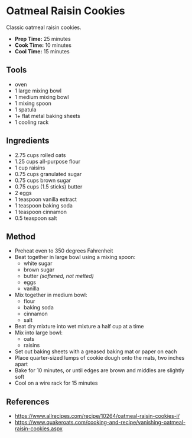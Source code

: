 # Oatmeal Raisin Cookies

Classic oatmeal raisin cookies.

- **Prep Time:** 25 minutes
- **Cook Time:** 10 minutes
- **Cool Time:** 15 minutes

## Tools

- oven
- 1 large mixing bowl
- 1 medium mixing bowl
- 1 mixing spoon
- 1 spatula
- 1+ flat metal baking sheets
- 1 cooling rack

## Ingredients

- 2.75 cups rolled oats
- 1.25 cups all-purpose flour
- 1 cup raisins
- 0.75 cups granulated sugar
- 0.75 cups brown sugar
- 0.75 cups (1.5 sticks) butter
- 2 eggs
- 1 teaspoon vanilla extract
- 1 teaspoon baking soda
- 1 teaspoon cinnamon
- 0.5 teaspoon salt

## Method

- Preheat oven to 350 degrees Fahrenheit
- Beat together in large bowl using a mixing spoon:
    - white sugar
    - brown sugar
    - butter *(softened, not melted)*
    - eggs
    - vanilla
- Mix together in medium bowl:
    - flour
    - baking soda
    - cinnamon
    - salt
- Beat dry mixture into wet mixture a half cup at a time
- Mix into large bowl:
    - oats
    - raisins
- Set out baking sheets with a greased baking mat or paper on each
- Place quarter-sized lumps of cookie dough onto the mats, two inches apart
- Bake for 10 minutes, or until edges are brown and middles are slightly soft
- Cool on a wire rack for 15 minutes

## References

- https://www.allrecipes.com/recipe/10264/oatmeal-raisin-cookies-i/
- https://www.quakeroats.com/cooking-and-recipe/vanishing-oatmeal-raisin-cookies.aspx
